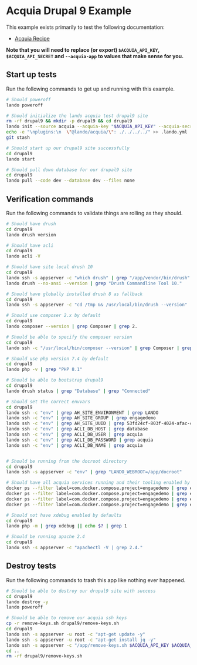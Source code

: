 Acquia Drupal 9 Example
=======================

This example exists primarily to test the following documentation:

* [Acquia Recipe](https://docs.lando.dev/config/acquia.html)

**Note that you will need to replace (or export) `$ACQUIA_API_KEY`, `$ACQUIA_API_SECRET` and `--acquia-app` to values that make sense for you.**

Start up tests
--------------

Run the following commands to get up and running with this example.

```bash
# Should poweroff
lando poweroff

# Should initialize the lando acquia test drupal9 site
rm -rf drupal9 && mkdir -p drupal9 && cd drupal9
lando init --source acquia --acquia-key "$ACQUIA_API_KEY" --acquia-secret "$ACQUIA_API_SECRET" --acquia-app "53fd24cf-803f-4024-afac-c457cfc5c273" --acquia-key-name "$RUN_ID"
echo -e "\nplugins:\n  \"@lando/acquia/\": ./../../../" >> .lando.yml
git stash

# Should start up our drupal9 site successfully
cd drupal9
lando start

# Should pull down database for our drupal9 site
cd drupal9
lando pull --code dev --database dev --files none
```

Verification commands
---------------------

Run the following commands to validate things are rolling as they should.

```bash
# Should have drush
cd drupal9
lando drush version

# Should have acli
cd drupal9
lando acli -V

# Should have site local drush 10
cd drupal9
lando ssh -s appserver -c "which drush" | grep "/app/vendor/bin/drush"
lando drush --no-ansi --version | grep "Drush Commandline Tool 10."

# Should have globally installed drush 8 as fallback
cd drupal9
lando ssh -s appserver -c "cd /tmp && /usr/local/bin/drush --version" | grep "Drush Version" | grep "8.4."

# Should use composer 2.x by default
cd drupal9
lando composer --version | grep Composer | grep 2.

# Should be able to specify the composer version
cd drupal9
lando ssh -c "/usr/local/bin/composer --version" | grep Composer | grep "2.0.11"

# Should use php version 7.4 by default
cd drupal9
lando php -v | grep "PHP 8.1"

# Should be able to bootstrap drupal9
cd drupal9
lando drush status | grep "Database" | grep "Connected"

# Should set the correct envvars
cd drupal9
lando ssh -c "env" | grep AH_SITE_ENVIRONMENT | grep LANDO
lando ssh -c "env" | grep AH_SITE_GROUP | grep engagedemo
lando ssh -c "env" | grep AH_SITE_UUID | grep 53fd24cf-803f-4024-afac-c457cfc5c273
lando ssh -c "env" | grep ACLI_DB_HOST | grep database
lando ssh -c "env" | grep ACLI_DB_USER | grep acquia 
lando ssh -c "env" | grep ACLI_DB_PASSWORD | grep acquia
lando ssh -c "env" | grep ACLI_DB_NAME | grep acquia


# Should be running from the docroot directory
cd drupal9
lando ssh -s appserver -c "env" | grep "LANDO_WEBROOT=/app/docroot"

# Should have all acquia services running and their tooling enabled by defaults
docker ps --filter label=com.docker.compose.project=engagedemo | grep engagedemo_appserver_1
docker ps --filter label=com.docker.compose.project=engagedemo | grep engagedemo_database_1
docker ps --filter label=com.docker.compose.project=engagedemo | grep engagedemo_cache_1
docker ps --filter label=com.docker.compose.project=engagedemo | grep engagedemo_inbox_1

# Should not have xdebug enabled by defaults
cd drupal9
lando php -m | grep xdebug || echo $? | grep 1

# Should be running apache 2.4
cd drupal9
lando ssh -s appserver -c "apachectl -V | grep 2.4."
```

Destroy tests
-------------

Run the following commands to trash this app like nothing ever happened.

```bash
# Should be able to destroy our drupal9 site with success
cd drupal9
lando destroy -y
lando poweroff

# Should be able to remove our acquia ssh keys
cp -r remove-keys.sh drupal9/remove-keys.sh
cd drupal9
lando ssh -s appserver -u root -c "apt-get update -y"
lando ssh -s appserver -u root -c "apt-get install jq -y"
lando ssh -s appserver -c "/app/remove-keys.sh $ACQUIA_API_KEY $ACQUIA_API_SECRET $RUN_ID"
cd ..
rm -rf drupal9/remove-keys.sh
```
